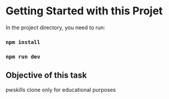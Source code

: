# Getting Started with this Projet
In the project directory, you need to run:
### `npm install`
### `npm run dev`

## Objective of this task
pwskills clone only for educational purposes
 